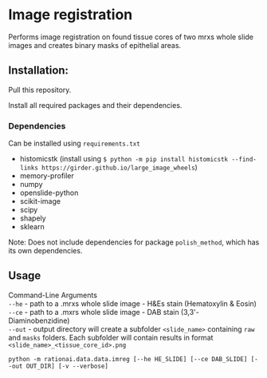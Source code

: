 # Image registration
Performs image registration on found tissue cores of two mrxs whole slide images
and creates binary masks of epithelial areas.

## Installation:

Pull this repository.

Install all required packages and their dependencies.

### Dependencies
Can be installed using `requirements.txt`

 * histomicstk  (install using `$ python -m pip install histomicstk --find-links https://girder.github.io/large_image_wheels`)
 * memory-profiler
 * numpy
 * openslide-python
 * scikit-image
 * scipy
 * shapely
 * sklearn

Note: Does not include dependencies for package `polish_method`, which has its own dependencies.

## Usage
Command-Line Arguments \
  `--he`  - path to a .mrxs whole slide image - H&Es stain (Hematoxylin & Eosin) \
  `--ce`  - path to a .mxrs whole slide image - DAB stain (3,3'-Diaminobenzidine) \
  `--out` - output directory will create a subfolder `<slide_name>` containing `raw` and `masks` folders. Each subfolder will contain results in format `<slide_name>_<tissue_core_id>.png`

`python -m rationai.data.data.imreg [--he HE_SLIDE] [--ce DAB_SLIDE] [--out OUT_DIR] [-v --verbose]`
